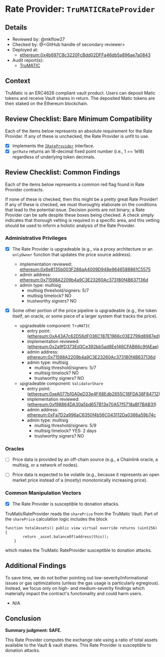# Rate Provider: `TruMATICRateProvider`

## Details
- Reviewed by: @mkflow27
- Checked by: @\<GitHub handle of secondary reviewer\>
- Deployed at:
    - [ethereum:0x4b697C8c3220FcBdd02DFFa46db5a896ae7a0843](https://etherscan.io/address/0x4b697C8c3220FcBdd02DFFa46db5a896ae7a0843#readProxyContract)
- Audit report(s):
    - [TruMATIC](https://trufin.io/audits/)

## Context
TruMatic is an ERC4626 compliant vault product. Users can deposit Matic tokens and receive Vault shares in return. The deposited Matic tokens are then staked on the Ethereum blockchain.

## Review Checklist: Bare Minimum Compatibility
Each of the items below represents an absolute requirement for the Rate Provider. If any of these is unchecked, the Rate Provider is unfit to use.

- [x] Implements the [`IRateProvider`](https://github.com/balancer/balancer-v2-monorepo/blob/bc3b3fee6e13e01d2efe610ed8118fdb74dfc1f2/pkg/interfaces/contracts/pool-utils/IRateProvider.sol) interface.
- [x] `getRate` returns an 18-decimal fixed point number (i.e., 1 == 1e18) regardless of underlying token decimals.

## Review Checklist: Common Findings
Each of the items below represents a common red flag found in Rate Provider contracts.

If none of these is checked, then this might be a pretty great Rate Provider! If any of these is checked, we must thoroughly elaborate on the conditions that lead to the potential issue. Decision points are not binary; a Rate Provider can be safe despite these boxes being checked. A check simply indicates that thorough vetting is required in a specific area, and this vetting should be used to inform a holistic analysis of the Rate Provider.

### Administrative Privileges
- [x] The Rate Provider is upgradeable (e.g., via a proxy architecture or an `onlyOwner` function that updates the price source address).
    - implementation reviewed: [ethereum:0x6e8135b003F288aA4009D948e9646588861C5575](https://etherscan.io/address/0x6e8135b003f288aa4009d948e9646588861c5575#code)
    - admin address: [ethereum:0x71598A2209b4a9C3E23260Ac373180f4B637136d](https://etherscan.io/address/0x71598A2209b4a9C3E23260Ac373180f4B637136d)
    - admin type: multisig
        - multisig threshold/signers: 5/7
        - multisig timelock? NO
        - trustworthy signers? NO

- [x] Some other portion of the price pipeline is upgradeable (e.g., the token itself, an oracle, or some piece of a larger system that tracks the price).
    - upgradeable component: `TruMATIC`
        - entry point: ([ethereum:0xA43A7c62D56dF036C187E1966c03E2799d8987ed](https://etherscan.io/address/0xA43A7c62D56dF036C187E1966c03E2799d8987ed))
        - implementation reviewed: ([ethereum:0x2a9fD373Ed3Ce392bb5ad8Ee146CFAB66c9fAEae](https://etherscan.io/address/0x2a9fd373ed3ce392bb5ad8ee146cfab66c9faeae#code))
        - admin address: [ethereum:0x71598A2209b4a9C3E23260Ac373180f4B637136d](https://etherscan.io/address/0x71598A2209b4a9C3E23260Ac373180f4B637136d)
        - admin type: multisig
            - multisig threshold/signers: 5/7
            - multisig timelock? NO
            - trustworthy signers? NO
    - upgradeable component: `ValidatorShare`
        - entry point: ([ethereum:0xeA077b10A0eD33e4F68Edb2655C18FDA38F84712](https://etherscan.io/address/0xeA077b10A0eD33e4F68Edb2655C18FDA38F84712))
        - implementation reviewed: ([ethereum:0xf98864DA30a5bd657B13e70A57f5718aBf7BAB31](https://etherscan.io/address/0xf98864da30a5bd657b13e70a57f5718abf7bab31#code))
        - admin address: [ethereum:0xFa7D2a996aC6350f4b56C043112Da0366a59b74c](https://etherscan.io/address/0xFa7D2a996aC6350f4b56C043112Da0366a59b74c#code)
        - admin type: multisig
            - multisig threshold/signers: 5/9
            - multisig timelock? YES: 2 days
            - trustworthy signers? NO

### Oracles
- [ ] Price data is provided by an off-chain source (e.g., a Chainlink oracle, a multisig, or a network of nodes).

- [ ] Price data is expected to be volatile (e.g., because it represents an open market price instead of a (mostly) monotonically increasing price).

### Common Manipulation Vectors
- [x] The Rate Provider is susceptible to donation attacks.

TruMaticRateProvider reads the `sharePrice` from the TruMatic Vault. Part of the `sharePrice` calculation logic includes the block
``` solidity
function totalAssets() public view virtual override returns (uint256) {
        return _asset.balanceOf(address(this));
    }
```
which makes the TruMatic RateProvider susceptible to donation attacks.

## Additional Findings
To save time, we do not bother pointing out low-severity/informational issues or gas optimizations (unless the gas usage is particularly egregious). Instead, we focus only on high- and medium-severity findings which materially impact the contract's functionality and could harm users.

- N/A


## Conclusion
**Summary judgment: SAFE.**

This Rate Provider computes the exchange rate using a ratio of total assets available to the Vault & vault shares. This Rate Provider is susceptible to donation attacks. 
